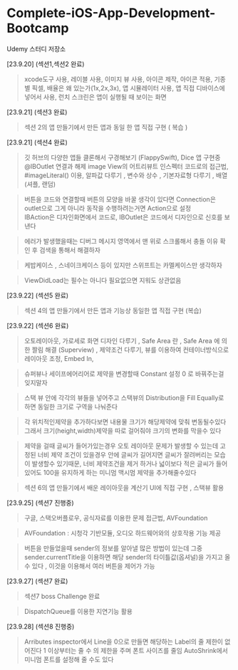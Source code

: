 # Complete-iOS-App-Development-Bootcamp
Udemy 스터디 저장소

[23.9.20] (섹션1,섹션2 완료)
> xcode도구 사용, 레이블 사용, 이미지 뷰 사용, 아이콘 제작, 아이콘 적용, 기종별 픽셀, 배율은 왜 있는가(1x,2x,3x), 앱 시뮬레이터 사용, 앱 직접 디바이스에 넣어서 사용,
> 런치 스크린은 앱이 실행될 때 보이는 화면

[23.9.21] (섹션3 완료)
> 섹션 2의 앱 만들기에서 만든 앱과 동일 한 앱 직접 구현 ( 복습 )

[23.9.21] (섹션4 완료)
> 깃 허브의 다양한 앱들 클론해서 구경해보기 (FlappySwift), Dice 앱 구현중 @IBOutlet 연결과 해제 image View의 어트리뷰트 인스펙터 코드로의 접근법, #imageLiteral() 이용, 알파값 다루기 , 변수와 상수 , 기본자료형 다루기 , 배열 (셔플, 랜덤)

> 버튼을 코드와 연결할때 버튼의 모양을 바꿀 생각이 있다면 Connection은 outlet으로 그게 아니라 동작을 수행하려는거면 Action으로 설정<br>IBAction은 디자인화면에서 코드로, IBOutlet은 코드에서 디자인으로 신호를 보낸다

> 에러가 발생했을때는 디버그 메시지 영역에서 맨 위로 스크롤해서 충돌 이유 확인 후 검색을 통해서 해결하자

> 케밥케이스 , 스네이크케이스 등이 있지만 스위프트는 카멜케이스만 생각하자

> ViewDidLoad는 필수는 아니다 필요없으면 지워도 상관없음

[23.9.22] (섹션5 완료)
> 섹션 4의 앱 만들기에서 만든 앱과 기능상 동일한 앱 직접 구현 (복습)

[23.9.22] (섹션6 완료)
> 오토레이아웃, 가로세로 화면 디자인 다루기 , Safe Area 란 , Safe Area 에 의한 짤림 해결 (Superview) , 제약조건 다루기, 뷰를 이용하여 컨테이너방식으로 레이아웃 조정, Embed In, 

> 슈퍼뷰나 세이프에어리어로 제약을 변경할때 Constant 설정 0 로 바꿔주는걸 잊지말자

> 스택 뷰 안에 각각의 뷰들을 넣어주고 스택뷰의 Distribution을 Fill Equally로 하면 동일한 크기로 구역을 나눠준다

> 각 위치적인제약을 추가하다보면 내용물 크기가 해당제약에 맞춰 변동될수있다 그래서 크기(height,width)제약을 따로 걸어줘야 크기의 변화를 막을수 있다

> 제약을 걸때 글씨가 들어가있는경우 오토 레이아웃 문제가 발생할 수 있는데 고정된 너비 제약 조건이 있을경우 안에 글씨가 길어지면 글씨가 잘려버리는 모습이 발생할수 있기때문, 너비 제약조건을 제거 하거나 넓이보다 적은 글씨가 들어있어도 100을 유지하게 하는 미니멈 맥시멈 제약을 추가해줄수있다

> 섹션 6의 앱 만들기에서 배운 레이아웃을 계산기 UI에 직접 구현 , 스택뷰 활용

[23.9.25] (섹션7 진행중)
> 구글, 스택오버플로우, 공식자료를 이용한 문제 접근법, AVFoundation

> AVFoundation : 시청각 기반모듈, 오디오 하드웨어와의 상호작용 기능 제공

> 버튼을 만들었을때 sender의 정보를 알아낼 많은 방법이 있는데 그중 sender.currentTitle을 이용하면
해당 sender의 타이틀값(옵셔널)을 가지고 올 수 있다 , 이것을 이용해서 여러 버튼을 제어가 가능

[23.9.27] (섹션7 완료)
> 섹션7 boss Challenge 완료

> DispatchQueue를 이용한 지연기능 활용

[23.9.28] (섹션8 진행중)
> Arributes inspector에서 Line을 0으로 만들면 해당하는 Label의 줄 제한이 없어진다
> 1 이상부터는 줄 수 의 제한을 주며 폰트 사이즈를 줄임
> AutoShrink에서 미니멈 폰트를 설정해 줄 수도 있다 
